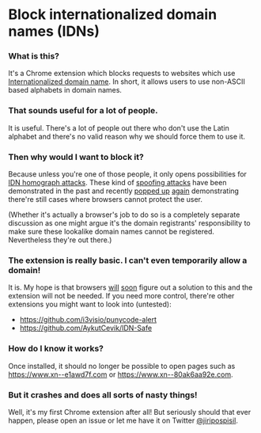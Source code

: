 # Block internationalized domain names (IDNs)

### What is this?

It's a Chrome extension which blocks requests to websites which use
[Internationalized domain
name](https://en.wikipedia.org/wiki/Internationalized_domain_name). In short,
it allows users to use non-ASCII based alphabets in domain names.

### That sounds useful for a lot of people.

It is useful. There's a lot of people out there who don't use the Latin
alphabet and there's no valid reason why we should force them to use it.

### Then why would I want to block it?

Because unless you're one of those people, it only opens possibilities for [IDN
homograph attacks](https://en.wikipedia.org/wiki/IDN_homograph_attack).  These
kind of [spoofing attacks](https://en.wikipedia.org/wiki/Spoofing_attack) have
been demonstrated in the past and recently [popped
up](https://www.wordfence.com/blog/2017/04/chrome-firefox-unicode-phishing/)
[again](https://www.xudongz.com/blog/2017/idn-phishing/) demonstrating there're
still cases where browsers cannot protect the user.

(Whether it's actually a browser's job to do so is a completely separate
discussion as one might argue it's the domain registrants' responsibility to
make sure these lookalike domain names cannot be registered. Nevertheless
they're out there.)

### The extension is really basic. I can't even temporarily allow a domain!

It is. My hope is that browsers
[will](https://bugs.chromium.org/p/chromium/issues/detail?id=683314)
[soon](https://bugzilla.mozilla.org/show_bug.cgi?id=1332714) figure out a
solution to this and the extension will not be needed. If you need more
control, there're other extensions you might want to look into (untested):

- https://github.com/i3visio/punycode-alert
- https://github.com/AykutCevik/IDN-Safe

### How do I know it works?

Once installed, it should no longer be possible to open pages such as
https://www.xn--e1awd7f.com or https://www.xn--80ak6aa92e.com.

### But it crashes and does all sorts of nasty things!

Well, it's my first Chrome extension after all! But seriously should that ever
happen, please open an issue or let me have it on Twitter
[@jiripospisil](https://twitter.com/jiripospisil).
